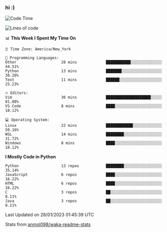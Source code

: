 ### hi :)

<!--START_SECTION:waka-->
![Code Time](http://img.shields.io/badge/Code%20Time-952%20hrs%2027%20mins-blue)

![Lines of code](https://img.shields.io/badge/From%20Hello%20World%20I%27ve%20Written-601%20Thousand%20lines%20of%20code-blue)

📊 **This Week I Spent My Time On** 

```text
⌚︎ Time Zone: America/New_York

💬 Programming Languages: 
Other                    20 mins             ███████████░░░░░░░░░░░░░░   44.51% 
Python                   13 mins             ███████░░░░░░░░░░░░░░░░░░   30.26% 
Text                     11 mins             ██████░░░░░░░░░░░░░░░░░░░   25.23%

🔥 Editors: 
Vim                      36 mins             ████████████████████░░░░░   81.88% 
VS Code                  8 mins              ████░░░░░░░░░░░░░░░░░░░░░   18.12%

💻 Operating System: 
Linux                    22 mins             ████████████░░░░░░░░░░░░░   50.16% 
WSL                      14 mins             ████████░░░░░░░░░░░░░░░░░   31.72% 
Windows                  8 mins              ████░░░░░░░░░░░░░░░░░░░░░   18.12%

```

**I Mostly Code in Python** 

```text
Python                   13 repos            ████████░░░░░░░░░░░░░░░░░   35.14% 
JavaScript               6 repos             ████░░░░░░░░░░░░░░░░░░░░░   16.22% 
HTML                     6 repos             ████░░░░░░░░░░░░░░░░░░░░░   16.22% 
C                        3 repos             ██░░░░░░░░░░░░░░░░░░░░░░░   8.11% 
Java                     3 repos             ██░░░░░░░░░░░░░░░░░░░░░░░   8.11%

```



 Last Updated on 28/01/2023 01:45:39 UTC
<!--END_SECTION:waka-->

Stats from [anmol098/waka-readme-stats](https://github.com/anmol098/waka-readme-stats)
